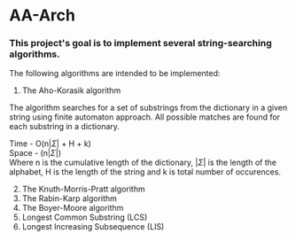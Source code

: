 # AA-Arch

### This project's goal is to implement several string-searching algorithms. 

The following algorithms are intended to be implemented:
1. The Aho-Korasik algorithm

The algorithm searches for a set of substrings from the dictionary in a given string using finite automaton approach. All possible matches are found for each substring in a dictionary.

Time - O(n|$\Sigma$| + H + k)\
Space - (n|$\Sigma$|)\
Where n is the cumulative length of the dictionary, |$\Sigma$| is the length of the alphabet, H is the length of the string and k is total number of occurences.

2. The Knuth-Morris-Pratt algorithm
3. The Rabin-Karp algorithm
4. The Boyer-Moore algorithm
5. Longest Common Substring (LCS)
6. Longest Increasing Subsequence (LIS)
